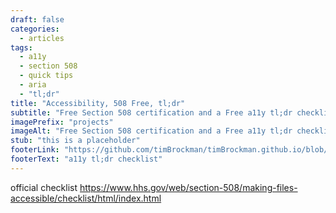 ```yaml
---
draft: false
categories: 
  - articles
tags: 
  - a11y
  - section 508
  - quick tips
  - aria
  - "tl;dr"
title: "Accessibility, 508 Free, tl;dr"
subtitle: "Free Section 508 certification and a Free a11y tl;dr checklist"
imagePrefix: "projects"
imageAlt: "Free Section 508 certification and a Free a11y tl;dr checklist"
stub: "this is a placeholder"
footerLink: "https://github.com/timBrockman/timBrockman.github.io/blob/master/a11y_checklist.md"
footerText: "a11y tl;dr checklist"
---
```



official checklist
https://www.hhs.gov/web/section-508/making-files-accessible/checklist/html/index.html